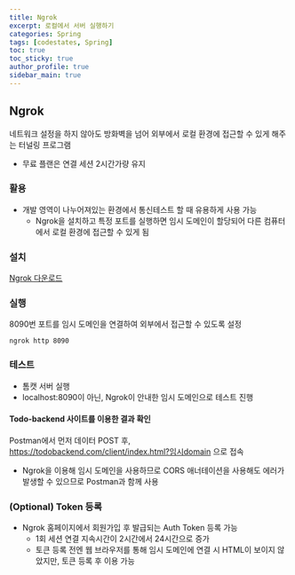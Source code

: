 ```yaml
---
title: Ngrok
excerpt: 로컬에서 서버 실행하기
categories: Spring
tags: [codestates, Spring]
toc: true
toc_sticky: true
author_profile: true
sidebar_main: true
---
```

## Ngrok
네트워크 설정을 하지 않아도 방화벽을 넘어 외부에서 로컬 환경에 접근할 수 있게 해주는 터널링 프로그램
  - 무료 플랜은 연결 세션 2시간가량 유지

### 활용
- 개발 영역이 나누어져있는 환경에서 통신테스트 할 때 유용하게 사용 가능
  - Ngrok을 설치하고 특정 포트를 실행하면 임시 도메인이 할당되어 다른 컴퓨터에서 로컬 환경에 접근할 수 있게 됨

### 설치
[Ngrok 다운로드](https://ngrok.com/download)

### 실행
8090번 포트를 임시 도메인을 연결하여 외부에서 접근할 수 있도록 설정
```
ngrok http 8090
```

### 테스트
- 톰캣 서버 실행
- localhost:8090이 아닌, Ngrok이 안내한 임시 도메인으로 테스트 진행

#### Todo-backend 사이트를 이용한 결과 확인
Postman에서 먼저 데이터 POST 후, https://todobackend.com/client/index.html?임시domain 으로 접속
- Ngrok을 이용해 임시 도메인을 사용하므로 CORS 애너테이션을 사용해도 에러가 발생할 수 있으므로 Postman과 함께 사용

### (Optional) Token 등록
- Ngrok 홈페이지에서 회원가입 후 발급되는 Auth Token 등록 가능
  - 1회 세션 연결 지속시간이 2시간에서 24시간으로 증가
  - 토큰 등록 전엔 웹 브라우저를 통해 임시 도메인에 연결 시 HTML이 보이지 않았지만, 토큰 등록 후 이용 가능